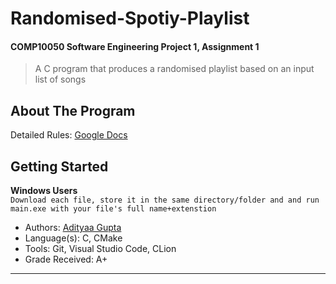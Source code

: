 # Randomised-Spotiy-Playlist
#### COMP10050 Software Engineering Project 1, Assignment 1
> A C program that produces a randomised playlist based on an input list of songs

## About The Program


Detailed Rules: [Google Docs](https://youtu.be/-lmhJOhQHWc?list=PLVbxVQf7e2KRz1J34jFf7jDJFDT9lvnQ9)

## Getting Started
__Windows Users__  
```Download each file, store it in the same directory/folder and and run main.exe with your file's full name+extenstion```

* Authors:          [Adityaa Gupta](https://github.com/Adwgupta)
* Language(s):      C, CMake 
* Tools:            Git, Visual Studio Code, CLion 
* Grade Received:   A+
 --- ---